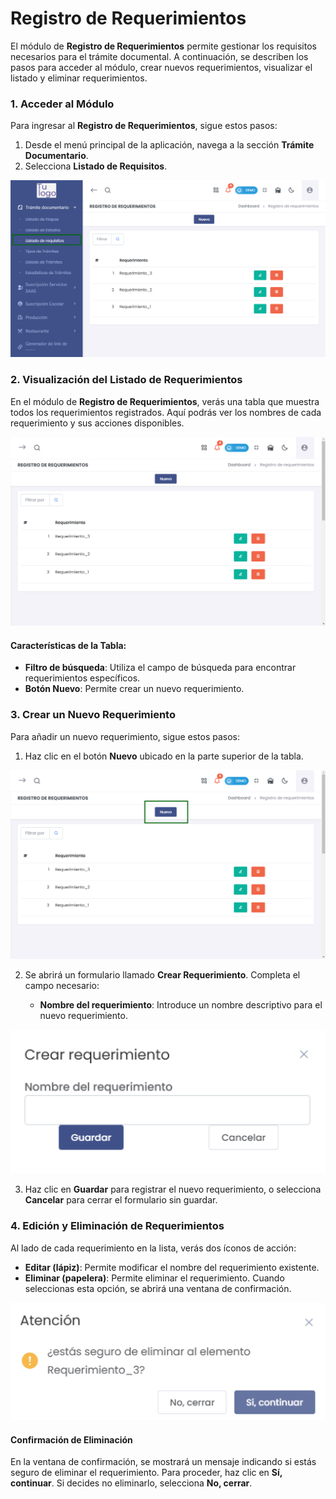 # Registro de Requerimientos  

El módulo de **Registro de Requerimientos** permite gestionar los requisitos necesarios para el trámite documental. A continuación, se describen los pasos para acceder al módulo, crear nuevos requerimientos, visualizar el listado y eliminar requerimientos.  

### 1. Acceder al Módulo  

Para ingresar al **Registro de Requerimientos**, sigue estos pasos:  

1. Desde el menú principal de la aplicación, navega a la sección **Trámite Documentario**.  
2. Selecciona **Listado de Requisitos**.  

![Acceso al Registro de Requerimientos](img/registro_requerimientos_acceso.jpg)  

### 2. Visualización del Listado de Requerimientos  

En el módulo de **Registro de Requerimientos**, verás una tabla que muestra todos los requerimientos registrados. Aquí podrás ver los nombres de cada requerimiento y sus acciones disponibles.  

![Listado de Requerimientos](img/listado_requerimientos.jpg)  

#### Características de la Tabla:  

- **Filtro de búsqueda**: Utiliza el campo de búsqueda para encontrar requerimientos específicos.  
- **Botón Nuevo**: Permite crear un nuevo requerimiento.  

### 3. Crear un Nuevo Requerimiento  

Para añadir un nuevo requerimiento, sigue estos pasos:  

1. Haz clic en el botón **Nuevo** ubicado en la parte superior de la tabla.  

![Botón Nuevo Requerimiento](img/boton_nuevo_requerimiento.jpg)  

2. Se abrirá un formulario llamado **Crear Requerimiento**. Completa el campo necesario:  

   - **Nombre del requerimiento**: Introduce un nombre descriptivo para el nuevo requerimiento.  

![Formulario Crear Requerimiento](img/crear_requerimiento.jpg)  

3. Haz clic en **Guardar** para registrar el nuevo requerimiento, o selecciona **Cancelar** para cerrar el formulario sin guardar.  

### 4. Edición y Eliminación de Requerimientos  

Al lado de cada requerimiento en la lista, verás dos íconos de acción:  

- **Editar (lápiz)**: Permite modificar el nombre del requerimiento existente.  
- **Eliminar (papelera)**: Permite eliminar el requerimiento. Cuando seleccionas esta opción, se abrirá una ventana de confirmación.  

![Confirmación de Eliminación](img/confirmar_eliminacion.jpg)  

#### Confirmación de Eliminación  

En la ventana de confirmación, se mostrará un mensaje indicando si estás seguro de eliminar el requerimiento. Para proceder, haz clic en **Sí, continuar**. Si decides no eliminarlo, selecciona **No, cerrar**.  

